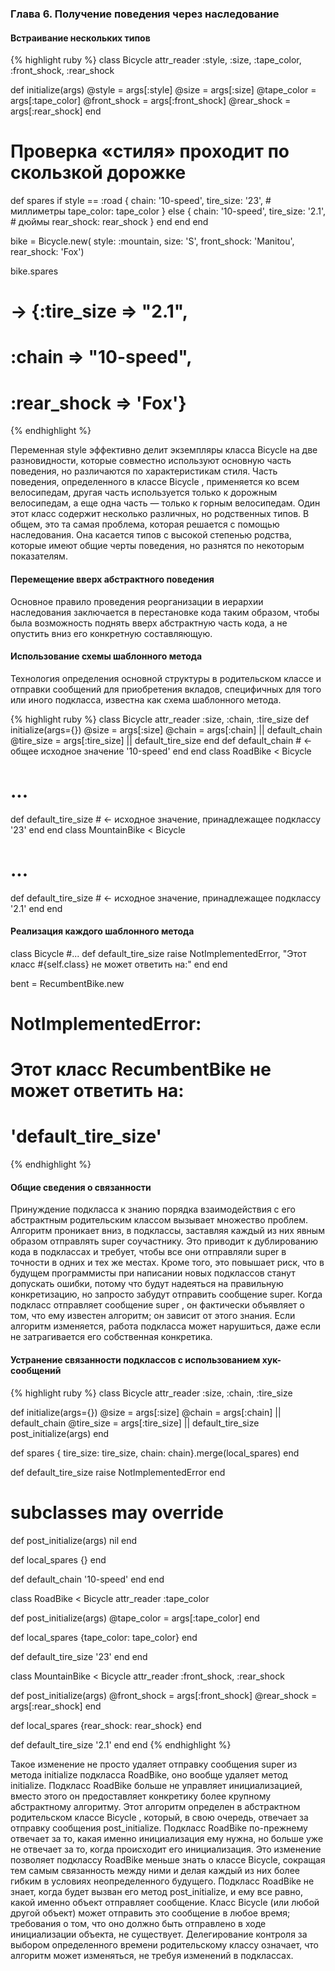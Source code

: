 ### Глава 6. Получение поведения через наследование
#### Встраивание нескольких типов

{% highlight ruby %}
class Bicycle
  attr_reader :style, :size, :tape_color,
              :front_shock, :rear_shock

  def initialize(args)
    @style = args[:style]
    @size = args[:size]
    @tape_color = args[:tape_color]
    @front_shock = args[:front_shock]
    @rear_shock = args[:rear_shock]
  end

# Проверка «стиля» проходит по скользкой дорожке
  def spares
    if style == :road
      { chain: '10-speed',
        tire_size: '23', # миллиметры
        tape_color: tape_color }
    else
      { chain: '10-speed',
        tire_size: '2.1', # дюймы
        rear_shock: rear_shock }
    end
  end
end

bike = Bicycle.new(
    style: :mountain,
    size: 'S',
    front_shock: 'Manitou',
    rear_shock: 'Fox')

bike.spares
# -> {:tire_size => "2.1",
# :chain => "10-speed",
# :rear_shock => 'Fox'}
{% endhighlight %}

Переменная style эффективно делит экземпляры класса Bicycle на две разновидности, которые совместно используют основную часть поведения, но различаются по характеристикам стиля. Часть поведения, определенного в классе Bicycle , применяется ко всем велосипедам, другая часть используется только к дорожным велосипедам, а еще одна часть — только к горным велосипедам. Один этот класс содержит несколько различных, но родственных типов. В общем, это та самая проблема, которая решается с помощью наследования. Она касается типов с высокой степенью родства, которые имеют общие черты поведения, но разнятся по некоторым показателям.

#### Перемещение вверх абстрактного поведения
Основное правило проведения реорганизации в иерархии наследования заключается в перестановке кода таким образом, чтобы была возможность поднять вверх абстрактную часть кода, а не опустить вниз его конкретную составляющую.

#### Использование схемы шаблонного метода
Технология определения основной структуры в  родительском классе и отправки сообщений для приобретения вкладов, специфичных для того или иного подкласса, известна как схема шаблонного метода.

{% highlight ruby %}
class Bicycle
  attr_reader :size, :chain, :tire_size
  def initialize(args={})
    @size = args[:size]
    @chain = args[:chain] || default_chain
    @tire_size = args[:tire_size] || default_tire_size
  end
  def default_chain # <- общее исходное значение
    '10-speed'
  end
end
class RoadBike < Bicycle
# ...
  def default_tire_size # <- исходное значение, принадлежащее подклассу
    '23'
  end
end
class MountainBike < Bicycle
# ...
  def default_tire_size # <- исходное значение, принадлежащее подклассу
    '2.1'
  end
end

#### Реализация каждого шаблонного метода
class Bicycle
#...
  def default_tire_size
    raise NotImplementedError,
          "Этот класс #{self.class} не может ответить на:"
  end
end

bent = RecumbentBike.new
# NotImplementedError:
# Этот класс RecumbentBike не может ответить на:
# 'default_tire_size'
{% endhighlight %}

#### Общие сведения о связанности
Принуждение подкласса к знанию порядка взаимодействия с его абстрактным родительским классом вызывает множество проблем. Алгоритм проникает вниз, в подклассы, заставляя каждый из них явным образом отправлять super соучастнику. Это приводит к дублированию кода в подклассах и требует, чтобы все они отправляли super в точности в одних и тех же местах. Кроме того, это повышает риск, что в будущем программисты при написании новых подклассов станут допускать ошибки, потому что будут надеяться на правильную конкретизацию, но запросто забудут отправить сообщение super. Когда подкласс отправляет сообщение super , он фактически объявляет о том, что ему известен алгоритм; он зависит от этого знания. Если алгоритм изменяется, работа подкласса может нарушиться, даже если не затрагивается его собственная конкретика.

#### Устранение связанности подклассов с использованием хук-сообщений
{% highlight ruby %}
class Bicycle
  attr_reader :size, :chain, :tire_size

  def initialize(args={})
    @size = args[:size]
    @chain = args[:chain] || default_chain
    @tire_size = args[:tire_size] || default_tire_size
    post_initialize(args)
  end

  def spares
    { tire_size: tire_size,
      chain: chain}.merge(local_spares)
  end

  def default_tire_size
    raise NotImplementedError
  end

# subclasses may override
  def post_initialize(args)
    nil
  end

  def local_spares
    {}
  end

  def default_chain
    '10-speed'
  end
end

class RoadBike < Bicycle
  attr_reader :tape_color

  def post_initialize(args)
    @tape_color = args[:tape_color]
  end

  def local_spares
    {tape_color: tape_color}
  end

  def default_tire_size
    '23'
  end
end

class MountainBike < Bicycle
  attr_reader :front_shock, :rear_shock

  def post_initialize(args)
    @front_shock = args[:front_shock]
    @rear_shock = args[:rear_shock]
  end

  def local_spares
    {rear_shock: rear_shock}
  end

  def default_tire_size
    '2.1'
  end
end
{% endhighlight %}

Такое изменение не просто удаляет отправку сообщения super из метода initialize подкласса RoadBike, оно вообще удаляет метод initialize. Подкласс RoadBike больше не управляет инициализацией, вместо этого он предоставляет конкретику более крупному абстрактному алгоритму. Этот алгоритм определен в абстрактном родительском классе Bicycle , который, в свою очередь, отвечает за отправку сообщения post_initialize. Подкласс RoadBike по-прежнему отвечает за то, какая именно инициализация ему нужна, но больше уже не отвечает за то, когда происходит его инициализация. Это изменение позволяет подклассу RoadBike меньше знать о классе Bicycle, сокращая тем самым связанность между ними и делая каждый из них более гибким в условиях неопределенного будущего. Подкласс RoadBike не знает, когда будет вызван его метод post_initialize, и ему все равно, какой именно объект отправляет сообщение. Класс Bicycle (или любой другой объект) может отправить это сообщение в любое время; требования о том, что оно должно быть отправлено в ходе инициализации объекта, не существует. Делегирование контроля за выбором определенного времени родительскому классу означает, что алгоритм может изменяться, не требуя изменений в подклассах.  
